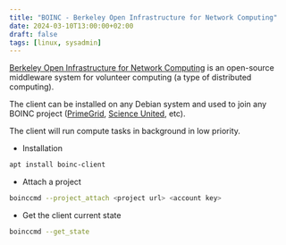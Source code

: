 ```yaml
---
title: "BOINC - Berkeley Open Infrastructure for Network Computing"
date: 2024-03-10T13:00:00+02:00
draft: false
tags: [linux, sysadmin]
---
```


[Berkeley Open Infrastructure for Network Computing](https://en.wikipedia.org/wiki/Berkeley_Open_Infrastructure_for_Network_Computing) is an open-source middleware system for volunteer computing (a type of distributed computing).

The client can be installed on any Debian system and used to join any BOINC project ([PrimeGrid](http://www.primegrid.com/), [Science United](https://scienceunited.org/), etc).
<!--more-->

The client will run compute tasks in background in low priority.

* Installation

```bash
apt install boinc-client
```

* Attach a project

```bash
boinccmd --project_attach <project url> <account key>
```

* Get the client current state

```bash
boinccmd --get_state
```
